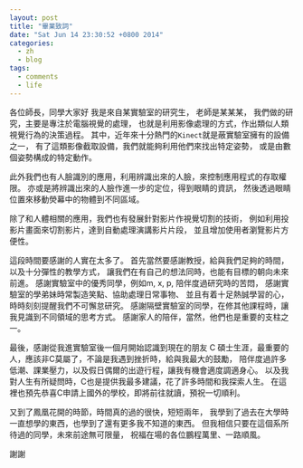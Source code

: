 ```yaml
---
layout: post
title: "畢業致詞"
date: "Sat Jun 14 23:30:52 +0800 2014"
categories:
  - zh
  - blog
tags:
  - comments
  - life
---
```


各位師長，同學大家好
我是來自某實驗室的研究生，
老師是某某某，
我們做的研究，主要是專注於電腦視覺的處理，
也就是利用影像處理的方式，作出類似人類視覺行為的決策過程。
其中，近年來十分熱門的`Kinect`就是蔽實驗室擁有的設備之一，
有了這類影像截取設備，我們就能夠利用他們來找出特定姿勢，
或是由數個姿勢構成的特定動作。

此外我們也有人臉識別的應用，利用辨識出來的人臉，來控制應用程式的存取權限。
亦或是將辨識出來的人臉作進一步的定位，得到眼睛的資訊，
然後透過眼睛位置來移動熒幕中的物體到不同區域。

除了和人體相關的應用，我們也有發展針對影片作視覺切割的技術，
例如利用投影片畫面來切割影片，達到自動處理演講影片片段，
並且增加使用者瀏覽影片方便性。

這段時間要感謝的人實在太多了。
首先當然要感謝教授，給與我們足夠的時間，以及十分彈性的教學方式，
讓我們在有自己的想法同時，也能有目標的朝向未來前進。
感謝實驗室中的優秀同學，例如m, x, p, 陪伴度過研究時的苦悶，
感謝實驗室的學弟妹時常製造笑點、協助處理日常事物、
並且有着十足熱誠學習的心，時時刻刻提醒我們不可懈怠研究。
感謝隔壁實驗室的同學，在修其他課程時，讓我見識到不同領域的思考方式。
感謝家人的陪伴，當然，他們也是重要的支柱之一。

最後，感謝從我進實驗室後一個月開始認識到現在的朋友 C
碩士生涯，最重要的人，應該非C莫屬了，不論是我遇到挫折時，給與我最大的鼓勵，
陪伴度過許多低潮、課業壓力，以及假日偶爾的出遊行程，讓我有機會適度調適身心。
以及我對人生有所疑問時，C也是提供我最多建議，花了許多時間和我探索人生。
在這裡也預先恭喜C申請上國外的學校，即將前往就讀，預祝一切順利。

又到了鳳凰花開的時節，時間真的過的很快，短短兩年，
我學到了過去在大學時一直想學的東西，也學到了還有更多我不知道的東西。
但我相信只要在這個系所待過的同學，未來前途無可限量，
祝福在場的各位鵬程萬里、一路順風。

謝謝
